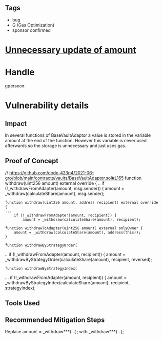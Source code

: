 ## Tags

- bug
- G (Gas Optimization)
- sponsor confirmed

# [Unnecessary update of amount ](https://github.com/code-423n4/2021-06-gro-findings/issues/18) 

# Handle

gpersoon


# Vulnerability details

## Impact
In several functions of BaseVaultAdaptor a value is stored in the variable amount at the end of the function.
However this variable is never used afterwards so the storage is unnecessary and just uses gas.

## Proof of Concept
// https://github.com/code-423n4/2021-06-gro/blob/main/contracts/vaults/BaseVaultAdaptor.sol#L165
    function withdraw(uint256 amount) external override {
     ..
        if (!_withdrawFromAdapter(amount, msg.sender)) {
            amount = _withdraw(calculateShare(amount), msg.sender);

    function withdraw(uint256 amount, address recipient) external override {
    ...
        if (!_withdrawFromAdapter(amount, recipient)) {
            amount = _withdraw(calculateShare(amount), recipient);

    function withdrawToAdapter(uint256 amount) external onlyOwner {
        amount = _withdraw(calculateShare(amount), address(this));
    }

    function withdrawByStrategyOrder(
..
        if (!_withdrawFromAdapter(amount, recipient)) {
            amount = _withdrawByStrategyOrder(calculateShare(amount), recipient, reversed);

    function withdrawByStrategyIndex(
   ...
        if (!_withdrawFromAdapter(amount, recipient)) {
            amount = _withdrawByStrategyIndex(calculateShare(amount), recipient, strategyIndex);


## Tools Used

## Recommended Mitigation Steps
Replace
  amount = _withdraw***(...);
with
   _withdraw***(...);

